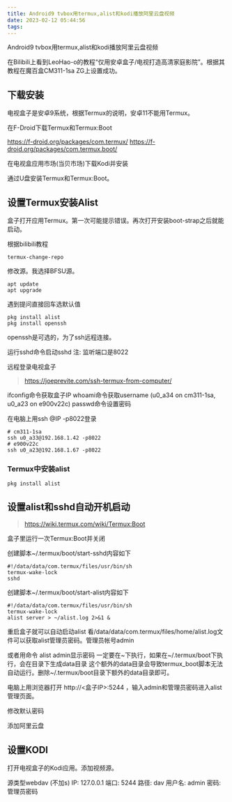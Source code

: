 ```yaml
---
title: Android9 tvbox用termux,alist和kodi播放阿里云盘视频
date: 2023-02-12 05:44:56
tags:
---
```


Android9 tvbox用termux,alist和kodi播放阿里云盘视频

在Bilibili上看到LeoHao-o的教程“仅用安卓盒子/电视打造高清家庭影院”。根据其教程在魔百盒CM311-1sa ZG上设置成功。

## 下载安装

电视盒子是安卓9系统，根据Termux的说明，安卓11不能用Termux。

在F-Droid下载Termux和Termux:Boot

https://f-droid.org/packages/com.termux/
https://f-droid.org/packages/com.termux.boot/

在电视盒应用市场(当贝市场)下载Kodi并安装

通过U盘安装Termux和Termux:Boot。

## 设置Termux安装Alist

盒子打开应用Termux。第一次可能提示错误。再次打开安装boot-strap之后就能启动。

根据bilibili教程

```console
termux-change-repo
```

修改源。我选择BFSU源。

```console
apt update
apt upgrade
```

遇到提问直接回车选默认值

```console
pkg install alist
pkg install openssh
```

openssh是可选的，为了ssh远程连接。

运行sshd命令启动sshd
注: 监听端口是8022

远程登录电视盒子

> https://joeprevite.com/ssh-termux-from-computer/

ifconfig命令获取盒子IP
whoami命令获取username (u0_a34 on cm311-1sa, u0_a23 on e900v22c)
passwd命令设置密码

在电脑上用ssh <username>@IP -p8022登录

```console
# cm311-1sa
ssh u0_a33@192.168.1.42 -p8022
# e900v22c
ssh u0_a23@192.168.1.67 -p8022
```

### Termux中安装alist

```console
pkg install alist
```

## 设置alist和sshd自动开机启动

> https://wiki.termux.com/wiki/Termux:Boot

盒子里运行一次Termux:Boot并关闭

创建脚本~/.termux/boot/start-sshd内容如下

```shell
#!/data/data/com.termux/files/usr/bin/sh
termux-wake-lock
sshd
```

创建脚本~/.termux/boot/start-alist内容如下

```shell
#!/data/data/com.termux/files/usr/bin/sh
termux-wake-lock
alist server > ~/alist.log 2>&1 &
```

重启盒子就可以自动启动alist
看/data/data/com.termux/files/home/alist.log文件可以获取alist管理员密码。管理员帐号admin

或者用命令
alist admin显示密码
一定要在~下执行，如果在~/.termux/boot下执行，会在目录下生成data目录
这个额外的data目录会导致termux_boot脚本无法自动运行。删除~/.termux/boot目录下额外的data目录即可。

电脑上用浏览器打开 http://<盒子IP>:5244 ，输入admin和管理员密码进入alist管理页面。

修改默认密码

添加阿里云盘

## 设置KODI

打开电视盒子的Kodi应用。添加视频源。

源类型webdav (不加s)
IP: 127.0.0.1
端口: 5244
路径: dav
用户名: admin
密码: 管理员密码
